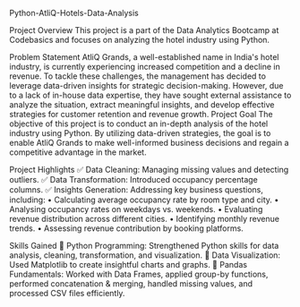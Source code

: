 Python-AtliQ-Hotels-Data-Analysis

Project Overview
This project is a part of the Data Analytics Bootcamp at Codebasics and focuses on analyzing the hotel industry using Python.

Problem Statement
AtliQ Grands, a well-established name in India's hotel industry, is currently experiencing increased competition and a decline in revenue. To tackle these challenges, the management has decided to leverage data-driven insights for strategic decision-making. However, due to a lack of in-house data expertise, they have sought external assistance to analyze the situation, extract meaningful insights, and develop effective strategies for customer retention and revenue growth.
Project Goal
The objective of this project is to conduct an in-depth analysis of the hotel industry using Python. By utilizing data-driven strategies, the goal is to enable AtliQ Grands to make well-informed business decisions and regain a competitive advantage in the market.

Project Highlights
✅ Data Cleaning: Managing missing values and detecting outliers.
✅ Data Transformation: Introduced occupancy percentage columns.
✅ Insights Generation: Addressing key business questions, including:
•	Calculating average occupancy rate by room type and city.
•	Analysing occupancy rates on weekdays vs. weekends.
•	Evaluating revenue distribution across different cities.
•	Identifying monthly revenue trends.
•	Assessing revenue contribution by booking platforms.

Skills Gained
📌 Python Programming: Strengthened Python skills for data analysis, cleaning, transformation, and visualization.
📌 Data Visualization: Used Matplotlib to create insightful charts and graphs.
📌 Pandas Fundamentals: Worked with Data Frames, applied group-by functions, performed concatenation & merging, handled missing values, and processed CSV files efficiently.


